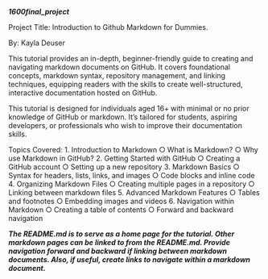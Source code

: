 ***1600final_project***

Project Title: Introduction to Github Markdown for Dummies.

By: Kayla Deuser 

This tutorial provides an in-depth, beginner-friendly guide to creating and navigating markdown documents on GitHub. It covers foundational concepts, markdown syntax, repository management, and linking techniques, equipping readers with the skills to create well-structured, interactive documentation hosted on GitHub.

This tutorial is designed for individuals aged 16+ with minimal or no prior knowledge of GitHub or markdown. It’s tailored for students, aspiring developers, or professionals who wish to improve their documentation skills.

Topics Covered:
	1. Introduction to Markdown
		○ What is Markdown?
		○ Why use Markdown in GitHub?
	2. Getting Started with GitHub
		○ Creating a GitHub account
		○ Setting up a new repository
	3. Markdown Basics
		○ Syntax for headers, lists, links, and images
		○ Code blocks and inline code
	4. Organizing Markdown Files
		○ Creating multiple pages in a repository
		○ Linking between markdown files
	5. Advanced Markdown Features
		○ Tables and footnotes
		○ Embedding images and videos
	6. Navigation within Markdown
		○ Creating a table of contents
    ○ Forward and backward navigation


***The README.md is to serve as a home page for the tutorial. Other markdown pages can be linked to from the README.md. Provide navigation forward and backward if linking between markdown documents. Also, if useful, create links to navigate within a markdown document.***
